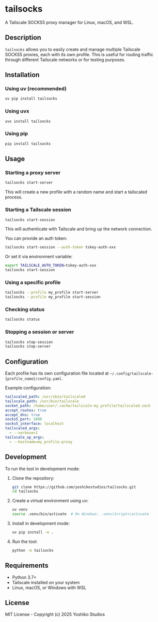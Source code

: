 # tailsocks

A Tailscale SOCKS5 proxy manager for Linux, macOS, and WSL.

## Description

`tailsocks` allows you to easily create and manage multiple Tailscale SOCKS5 proxies, each with its own profile. This is useful for routing traffic through different Tailscale networks or for testing purposes.

## Installation

### Using uv (recommended)

```bash
uv pip install tailsocks
```

### Using uvx

```bash
uvx install tailsocks
```

### Using pip

```bash
pip install tailsocks
```

## Usage

### Starting a proxy server

```bash
tailsocks start-server
```

This will create a new profile with a random name and start a tailscaled process.

### Starting a Tailscale session

```bash
tailsocks start-session
```

This will authenticate with Tailscale and bring up the network connection.

You can provide an auth token:

```bash
tailsocks start-session --auth-token tskey-auth-xxx
```

Or set it via environment variable:

```bash
export TAILSCALE_AUTH_TOKEN=tskey-auth-xxx
tailsocks start-session
```

### Using a specific profile

```bash
tailsocks --profile my_profile start-server
tailsocks --profile my_profile start-session
```

### Checking status

```bash
tailsocks status
```

### Stopping a session or server

```bash
tailsocks stop-session
tailsocks stop-server
```

## Configuration

Each profile has its own configuration file located at `~/.config/tailscale-{profile_name}/config.yaml`.

Example configuration:

```yaml
tailscaled_path: /usr/sbin/tailscaled
tailscale_path: /usr/bin/tailscale
socket_path: /home/user/.cache/tailscale-my_profile/tailscaled.sock
accept_routes: true
accept_dns: true
socks5_port: 1080
socks5_interface: localhost
tailscaled_args:
  - --verbose=1
tailscale_up_args:
  - --hostname=my_profile-proxy
```

## Development

To run the tool in development mode:

1. Clone the repository:
   ```bash
   git clone https://github.com/yoshikostudios/tailsocks.git
   cd tailsocks
   ```

2. Create a virtual environment using uv:
   ```bash
   uv venv
   source .venv/bin/activate  # On Windows: .venv\Scripts\activate
   ```

3. Install in development mode:
   ```bash
   uv pip install -e .
   ```

4. Run the tool:
   ```bash
   python -m tailsocks
   ```

## Requirements

- Python 3.7+
- Tailscale installed on your system
- Linux, macOS, or Windows with WSL

## License

MIT License - Copyright (c) 2025 Yoshiko Studios
